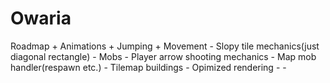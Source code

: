 # Owaria

Roadmap
	+ Animations
	+ Jumping
	+ Movement
	- Slopy tile mechanics(just diagonal rectangle)
	- Mobs
	- Player arrow shooting mechanics
	- Map mob handler(respawn etc.)
	- Tilemap buildings
	- Opimized rendering
	- 
	- 